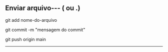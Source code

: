 <h2>Enviar arquivo--- ( ou .)</h2>

git add nome-do-arquivo

git commit -m "mensagem do commit"

git push origin main

---

